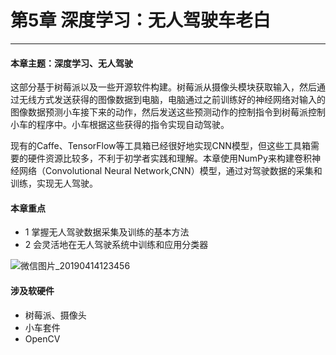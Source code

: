 # 第5章 深度学习：无人驾驶车老白

---

#### 本章主题：深度学习、无人驾驶

这部分基于树莓派以及一些开源软件构建。树莓派从摄像头模块获取输入，然后通过无线方式发送获得的图像数据到电脑，电脑通过之前训练好的神经网络对输入的图像数据预测小车接下来的动作，然后发送这些预测动作的控制指令到树莓派控制小车的程序中。小车根据这些获得的指令实现自动驾驶。

现有的Caffe、TensorFlow等工具箱已经很好地实现CNN模型，但这些工具箱需要的硬件资源比较多，不利于初学者实践和理解。本章使用NumPy来构建卷积神经网络（Convolutional Neural Network,CNN）模型，通过对驾驶数据的采集和训练，实现无人驾驶。

#### 本章重点

- 1 掌握无人驾驶数据采集及训练的基本方法
- 2 会灵活地在无人驾驶系统中训练和应用分类器

![微信图片_20190414123456](https://md.hass.live/%E5%BE%AE%E4%BF%A1%E5%9B%BE%E7%89%87_20190414123456.jpg)

#### 涉及软硬件

- 树莓派、摄像头
- 小车套件
- OpenCV
